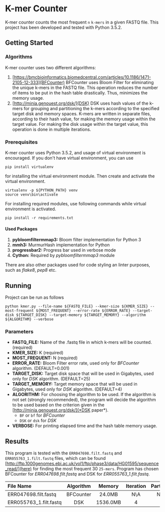 # K-mer Counter
K-mer counter counts the most frequent `n` `k-mers` in a given FASTQ file. This project has been developed and tested with Python 3.5.2.

## Getting Started

### Algorithms
K-mer counter uses two different algorithms:
1. [https://bmcbioinformatics.biomedcentral.com/articles/10.1186/1471-2105-12-333](BFCounter)
   BFCounter uses Bloom Filter for eliminating the unique k-mers in the FASTQ file. This operation reduces the number of items to be put in the hash table drastically. Thus, minimizes the memory usage.
2. [http://minia.genouest.org/dsk/](DSK)
   DSK uses hash values of the k-mers for grouping and partitioning the k-mers according to the specified target disk and memory spaces. K-mers are written in separate files, according to their hash value, for making the memory usage within the target value. For making the disk usage within the target value, this operation is done in multiple iterations.

### Prerequisites
K-mer counter uses Python 3.5.2, and usage of virtual environment is encouraged.
If you don't have virtual environment, you can use
```
pip install virtualenv
```
for installing the virtual environment module. Then create and activate the virtual environment.
```
virtualenv -p ${PYTHON_PATH} venv
source venv\bin\activate
```
For installing required modules, use following commands while virtual environment is activated.
```
pip install -r requirements.txt
```

#### Used Packages
1. **pybloomfiltermmap3:** Bloom filter implementation for Python 3
2. **mmh3:** MurmurHash implementation for Python
3. **progressbar2:** Progress bar used in verbose mode
4. **Cython:** Required by *pybloomfiltermmap3* module

There are also other packages used for code styling an linter purposes, such as
*flake8*, *pep8* etc.

## Running
Project can be run as follows
```
python kmer.py --file-name ${FASTQ_FILE} --kmer-size ${KMER_SIZE} --most-frequent ${MOST_FREQUENT} --error-rate ${ERROR_RATE} --target-disk ${TARGET_DISK} --target-memory ${TARGET_MEMORY} --algorithm ${ALGORITHM} --verbose
```

### Parameters
* **FASTQ_FILE:** Name of the .fastq file in which k-mers will be counted. (required)
* **KMER_SIZE:** K (required)
* **MOST_FREQUENT:** N (required)
* **ERROR_RATE:** Bloom Filter error rate, used only for *BFCounter* algorithm. (DEFAULT=0.001)
* **TARGET_DISK:** Target disk space that will be used in Gigabytes, used only for *DSK* algorithm. (DEFAULT=25)
* **TARGET_MEMORY:** Target memory space that will be used in Gigabytes, used only for *DSK* algorithm. (DEFAULT=4)
* **ALGORITHM:** For choosing the algorithm to be used. If the algorithm is not set (strongly recommended), the program will decide the algorithm to be used based on the criterion given in the [http://minia.genouest.org/dsk/](*DSK paper*).
  - `BF` or `bf` for *BFCounter*
  - `DSK` or `dsk` for *DSK*
* **VERBOSE:** For printing elapsed time and the hash table memory usage.

## Results
This program is tested with the `ERR047698.filt.fastq` and `ERR055763_1.filt.fastq` files, which can be found  [http://ftp.1000genomes.ebi.ac.uk/vol1/ftp/phase3/data/HG01595/sequence_read/](here) for finding the most frequent 30 `25-mers`. Program has chosen BFCounter for *ERR047698.filt.fastq* and DSK for *ERR055763_1.filt.fastq*.

| File Name              | Algorithm | Memory   | Iteration | Partition | Duration  |
|:---------------------- |:---------:|:--------:|:---------:|:---------:|:---------:|
| ERR047698.filt.fastq   | BFCounter | 24.0MB   | N\A       | N\A       | 25sec     |
| ERR055763_1.filt.fastq | DSK       | 1536.0MB | 4         | 9         | 2h18min   |
